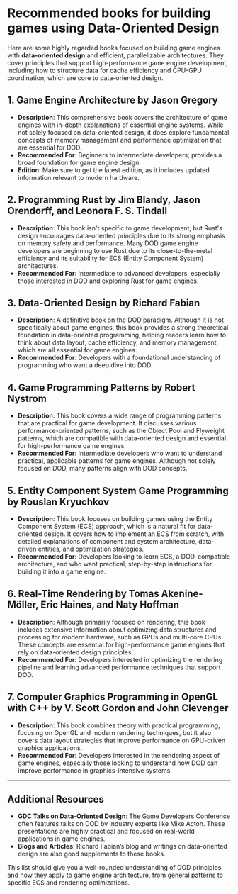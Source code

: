 # Recommended books for building games using Data-Oriented Design
Here are some highly regarded books focused on building game engines with **data-oriented design** and efficient, parallelizable architectures. They cover principles that support high-performance game engine development, including how to structure data for cache efficiency and CPU-GPU coordination, which are core to data-oriented design.

## 1. **Game Engine Architecture** by Jason Gregory
   - **Description**: This comprehensive book covers the architecture of game engines with in-depth explanations of essential engine systems. While not solely focused on data-oriented design, it does explore fundamental concepts of memory management and performance optimization that are essential for DOD.
   - **Recommended For**: Beginners to intermediate developers; provides a broad foundation for game engine design.
   - **Edition**: Make sure to get the latest edition, as it includes updated information relevant to modern hardware.

## 2. **Programming Rust** by Jim Blandy, Jason Orendorff, and Leonora F. S. Tindall
   - **Description**: This book isn't specific to game development, but Rust's design encourages data-oriented principles due to its strong emphasis on memory safety and performance. Many DOD game engine developers are beginning to use Rust due to its close-to-the-metal efficiency and its suitability for ECS (Entity Component System) architectures.
   - **Recommended For**: Intermediate to advanced developers, especially those interested in DOD and exploring Rust for game engines.
   
## 3. **Data-Oriented Design** by Richard Fabian
   - **Description**: A definitive book on the DOD paradigm. Although it is not specifically about game engines, this book provides a strong theoretical foundation in data-oriented programming, helping readers learn how to think about data layout, cache efficiency, and memory management, which are all essential for game engines.
   - **Recommended For**: Developers with a foundational understanding of programming who want a deep dive into DOD.

## 4. **Game Programming Patterns** by Robert Nystrom
   - **Description**: This book covers a wide range of programming patterns that are practical for game development. It discusses various performance-oriented patterns, such as the Object Pool and Flyweight patterns, which are compatible with data-oriented design and essential for high-performance game engines.
   - **Recommended For**: Intermediate developers who want to understand practical, applicable patterns for game engines. Although not solely focused on DOD, many patterns align with DOD concepts.

## 5. **Entity Component System Game Programming** by Rouslan Kryuchkov
   - **Description**: This book focuses on building games using the Entity Component System (ECS) approach, which is a natural fit for data-oriented design. It covers how to implement an ECS from scratch, with detailed explanations of component and system architecture, data-driven entities, and optimization strategies.
   - **Recommended For**: Developers looking to learn ECS, a DOD-compatible architecture, and who want practical, step-by-step instructions for building it into a game engine.

## 6. **Real-Time Rendering** by Tomas Akenine-Möller, Eric Haines, and Naty Hoffman
   - **Description**: Although primarily focused on rendering, this book includes extensive information about optimizing data structures and processing for modern hardware, such as GPUs and multi-core CPUs. These concepts are essential for high-performance game engines that rely on data-oriented design principles.
   - **Recommended For**: Developers interested in optimizing the rendering pipeline and learning advanced performance techniques that support DOD.

## 7. **Computer Graphics Programming in OpenGL with C++** by V. Scott Gordon and John Clevenger
   - **Description**: This book combines theory with practical programming, focusing on OpenGL and modern rendering techniques, but it also covers data layout strategies that improve performance on GPU-driven graphics applications.
   - **Recommended For**: Developers interested in the rendering aspect of game engines, especially those looking to understand how DOD can improve performance in graphics-intensive systems.

---

## Additional Resources

- **GDC Talks on Data-Oriented Design**: The Game Developers Conference often features talks on DOD by industry experts like Mike Acton. These presentations are highly practical and focused on real-world applications in game engines.
- **Blogs and Articles**: Richard Fabian’s blog and writings on data-oriented design are also good supplements to these books.

This list should give you a well-rounded understanding of DOD principles and how they apply to game engine architecture, from general patterns to specific ECS and rendering optimizations.